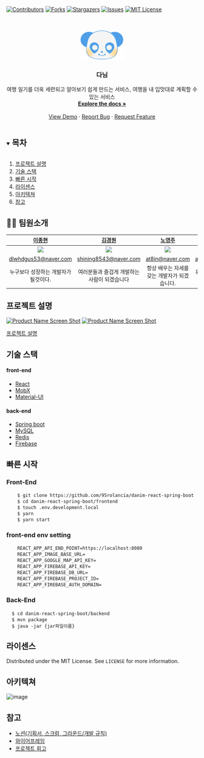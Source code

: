 <!--
*** Thanks for checking out the Best-README-Template. If you have a suggestion
*** that would make this better, please fork the repo and create a pull request
*** or simply open an issue with the tag "enhancement".
*** Thanks again! Now go create something AMAZING! :D
***
***
***
*** To avoid retyping too much info. Do a search and replace for the following:
*** github_username, repo_name, twitter_handle, email, project_title, project_description
-->

<!-- PROJECT SHIELDS -->
<!--
*** I'm using markdown "reference style" links for readability.
*** Reference links are enclosed in brackets [ ] instead of parentheses ( ).
*** See the bottom of this document for the declaration of the reference variables
*** for contributors-url, forks-url, etc. This is an optional, concise syntax you may use.
*** https://www.markdownguide.org/basic-syntax/#reference-style-links
-->

[![Contributors][contributors-shield]][contributors-url]
[![Forks][forks-shield]][forks-url]
[![Stargazers][stars-shield]][stars-url]
[![Issues][issues-shield]][issues-url]
[![MIT License][license-shield]][license-url]

<!-- PROJECT LOGO -->
<br />
<p align="center">
  <a href="https://github.com/95rolancia/danim-react-spring-boot">
    <img src="https://github.com/95rolancia/danim-react-spring-boot/blob/master/frontend/public/images/danilogo.png?raw=true" alt="Logo" width="120" height="80">
  </a>

  <h3 align="center">다님</h3>

  <p align="center">
    여행 일기를 더욱 세련되고 알아보기 쉽게 만드는 서비스, 여행을 내 입맛대로 계획할 수 있는 서비스
    <br />
    <a href="https://github.com/95rolancia/danim-react-spring-boot"><strong>Explore the docs »</strong></a>
    <br />
    <br />
    <a href="https://www.youtube.com/watch?v=G7T2ra51dBQ">View Demo</a>
    ·
    <a href="https://github.com/95rolancia/danim-react-spring-boot/issues">Report Bug</a>
    ·
    <a href="https://github.com/95rolancia/danim-react-spring-boot/issues">Request Feature</a>
  </p>
</p>

<!-- TABLE OF CONTENTS -->
<details open="open">
  <summary><h2 style="display: inline-block">목차</h2></summary>
  <ol>
    <li> <a href="#프로젝트-설명">프로젝트 설명</a></li>
    <li><a href="#기술-스택">기술 스택</a></li>
    <li><a href="#빠른-시작">빠른 시작</a></li>
    <li><a href="#라이센스">라이센스</a></li>
    <li><a href="#아키텍쳐">아키텍쳐</a></li>
    <li><a href="#참고">참고</a></li>
  </ol>
</details>

<!-- INTRODUCE MEMBER -->

## 🧑‍💻 팀원소개

|                                              [이종현](https://github.com/kepler53)                                               |                                             [김경원](https://github.com/shining8543)                                             |                                               [노영주](https://github.com/Y0ungZ)                                                |                                               [김문희](https://github.com/munimun)                                               |                                             [장준혁](https://github.com/95rolancia)                                              |
| :------------------------------------------------------------------------------------------------------------------------------: | :------------------------------------------------------------------------------------------------------------------------------: | :------------------------------------------------------------------------------------------------------------------------------: | :------------------------------------------------------------------------------------------------------------------------------: | :------------------------------------------------------------------------------------------------------------------------------: |
| <img src="https://user-images.githubusercontent.com/41102293/130561102-23be9b86-d3e8-460a-8ab0-e133b7e9d4ea.png" width="250px"/> | <img src="https://user-images.githubusercontent.com/41102293/130561099-a6ef11d4-68bd-4f98-89ea-b232604cb47e.png" width="250px"/> | <img src="https://user-images.githubusercontent.com/41102293/130561101-bf389c47-397e-4a82-9f11-ef842e403605.png" width="250px"/> | <img src="https://user-images.githubusercontent.com/41102293/130561100-aca30a21-2f9b-4154-969e-1afc64654a92.png" width="250px"/> | <img src="https://user-images.githubusercontent.com/41102293/130561093-3e81caa1-a718-46b3-9adf-6ad372c59de8.png" width="250px"/> |
|                                                       dlwhdgus53@naver.com                                                       |                                                      shining8543@naver.com                                                       |                                                         at8in@naver.com                                                          |                                                       ansgml6491@naver.com                                                       |                                                       95jjangjun@gmail.com                                                       |
|                                               누구보다 성장하는 개발자가 될것이다.                                               |                                           여러분들과 즐겁게 개발하는 사람이 되겠습니다                                           |                                           항상 배우는 자세를 갖는 개발자가 되겠습니다.                                           |                                                유용한걸 만드는 사람이 되겠습니당~                                                |                                            꾸준히 성장할 수 있는 개발자가 되겠습니다.                                            |

<!-- ABOUT THE PROJECT -->

## 프로젝트 설명

[![Product Name Screen Shot][product-screenshot2]](product-screenshot2)
[![Product Name Screen Shot][product-screenshot1]](product-screenshot1)

[프로젝트 설명](https://github.com/95rolancia/danim-react-spring-boot/blob/master/exec/%EC%86%8C%EC%8A%A4%20%ED%81%B4%EB%A1%A0%20%ED%9B%84%20%EB%B0%B0%ED%8F%AC%20%EB%AC%B8%EC%84%9C.pdf)

## 기술 스택

#### front-end

- [React](https://reactjs.org)
- [MobX](https://mobx.js.org/README.html)
- [Material-UI](https://material-ui.com)

#### back-end

- [Spring boot](https://spring.io/projects/spring-boot)
- [MySQL](https://www.mysql.com)
- [Redis](https://redis.io)
- [Firebase](https://firebase.google.com/?hl=ko)

<!-- GETTING STARTED -->

## 빠른 시작

### Front-End
```
    $ git clone https://github.com/95rolancia/danim-react-spring-boot
    $ cd danim-react-spring-boot/frontend
    $ touch .env.development.local
    $ yarn
    $ yarn start
```

### front-end env setting

```
    REACT_APP_API_END_POINT=https://localhost:8080
    REACT_APP_IMAGE_BASE_URL=
    REACT_APP_GOOGLE_MAP_API_KEY=
    REACT_APP_FIREBASE_API_KEY=
    REACT_APP_FIREBASE_DB_URL=
    REACT_APP_FIREBASE_PROJECT_ID=
    REACT_APP_FIREBASE_AUTH_DOMAIN=
```

### Back-End
```
  $ cd danim-react-spring-boot/backend
  $ mvn package
  $ java -jar {jar파일이름}
```

<!-- LICENSE -->

## 라이센스

Distributed under the MIT License. See `LICENSE` for more information.

<!-- ARCHITECTURE -->

## 아키텍쳐
![image](https://user-images.githubusercontent.com/61743793/130647531-c1f6e7ad-1aa3-44cb-977b-01d18e52779f.png)


## 참고

- [노션(기획서, 스크럼, 그라운드/개발 규칙)](https://fuchsia-nerine-f9b.notion.site/Danim-faf3fd4b53994648b9ca24b4c21bd368)
- [와이어프레임](https://www.figma.com/file/wQ0vlsMUl2Jrte52zixv9J/%5BSSAFY%5D2%ED%95%99%EA%B8%B0-1%EC%B0%A8-team-library?node-id=480%3A3455)
- [프로젝트 회고](https://lateral-motion-2c1.notion.site/7af0324f858a4e508052bc7bcc7dfc40)

<!-- MARKDOWN LINKS & IMAGES -->
<!-- https://www.markdownguide.org/basic-syntax/#reference-style-links -->

[contributors-shield]: https://img.shields.io/github/contributors/95rolancia/danim-react-spring-boot.svg?style=for-the-badge
[contributors-url]: https://github.com/95rolancia/danim-react-spring-boot/graphs/contributors
[forks-shield]: https://img.shields.io/github/forks/95rolancia/danim-react-spring-boot.svg?style=for-the-badge
[forks-url]: https://github.com/95rolancia/danim-react-spring-boot/network/members
[stars-shield]: https://img.shields.io/github/stars/95rolancia/danim-react-spring-boot.svg?style=for-the-badge
[stars-url]: https://github.com/95rolancia/danim-react-spring-boot/stargazers
[issues-shield]: https://img.shields.io/github/issues/95rolancia/danim-react-spring-boot.svg?style=for-the-badge
[issues-url]: https://github.com/95rolancia/danim-react-spring-boot/issues
[license-shield]: https://img.shields.io/github/license/95rolancia/danim-react-spring-boot.svg?style=for-the-badge
[license-url]: https://github.com/95rolancia/danim-react-spring-boot/blob/master/license.txt
[product-screenshot2]: https://user-images.githubusercontent.com/41102293/130556791-b466d883-effe-403b-be20-a881ec149851.png
[product-screenshot1]: https://user-images.githubusercontent.com/41102293/130557312-e3ac3bdb-2a62-4c23-a606-d55460033a0d.png
